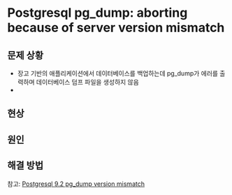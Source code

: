 # Postgresql pg_dump: aborting because of server version mismatch

## 문제 상황
* 장고 기반의 애플리케이션에서 데이터베이스를 백업하는데 pg_dump가 에러를 출력하며 데이터베이스 덤프 파일을 생성하지 않음
* 
## 현상

## 원인

## 해결 방법

참고: [Postgresql 9.2 pg_dump version mismatch](https://stackoverflow.com/questions/12836312/postgresql-9-2-pg-dump-version-mismatch)